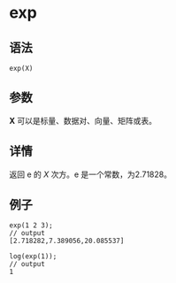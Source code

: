 # exp

## 语法

`exp(X)`

## 参数

**X** 可以是标量、数据对、向量、矩阵或表。

## 详情

返回 e 的 *X* 次方。e 是一个常数，为2.71828。

## 例子

```
exp(1 2 3);
// output
[2.718282,7.389056,20.085537]

log(exp(1));
// output
1
```

